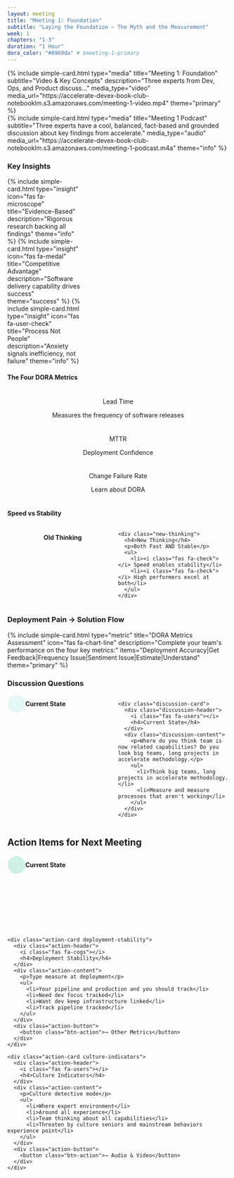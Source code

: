 ```yaml
---
layout: meeting
title: "Meeting 1: Foundation"
subtitle: "Laying the Foundation – The Myth and the Measurement"
week: 1
chapters: "1-3"
duration: "1 Hour"
dora_color: "#0969da" # $meeting-1-primary
---
```


<div class="meeting-hero-content" markdown="0">
  <div class="meeting-video-card">
    {% include simple-card.html
      type="media"
      title="Meeting 1: Foundation"
      subtitle="Video & Key Concepts"
      description="Three experts from Dev, Ops, and Product discuss..."
      media_type="video"
      media_url="https://accelerate-devex-book-club-notebooklm.s3.amazonaws.com/meeting-1-video.mp4"
      theme="primary"
    %}
  </div>

  <div class="meeting-podcast-card">
    {% include simple-card.html
      type="media"
      title="Meeting 1 Podcast"
      subtitle="Three experts have a cool, balanced, fact-based and grounded discussion about key findings from accelerate."
      media_type="audio"
      media_url="https://accelerate-devex-book-club-notebooklm.s3.amazonaws.com/meeting-1-podcast.m4a"
      theme="info"
    %}
  </div>
</div>

### Key Insights

<div class="insights-grid" markdown="0">
  {% include simple-card.html type="insight" icon="fas fa-microscope" title="Evidence-Based" description="Rigorous research backing all findings" theme="info" %}
  {% include simple-card.html type="insight" icon="fas fa-medal" title="Competitive Advantage" description="Software delivery capability drives success" theme="success" %}
  {% include simple-card.html type="insight" icon="fas fa-user-check" title="Process Not People" description="Anxiety signals inefficiency, not failure" theme="info" %}
</div>

#### The Four DORA Metrics

<div class="dora-metrics-layout" markdown="0">
  <div class="metric-card metric-lead-time">
    <div class="metric-content">
      <i class="fas fa-chart-line metric-icon"></i>
      <h4>Lead Time</h4>
      <p>Measures the frequency of software releases</p>
      <div class="metric-target">Target: Daily</div>
    </div>
  </div>

  <div class="metric-card metric-deployment">
    <div class="metric-content">
      <i class="fas fa-clock metric-icon"></i>
      <h4>MTTR</h4>
      <p>Deployment Confidence</p>
      <div class="metric-target">Learn about DORA</div>
    </div>
  </div>

  <div class="metric-card metric-change-fail">
    <div class="metric-content">
      <i class="fas fa-exclamation-triangle metric-icon"></i>
      <h4>Change Failure Rate</h4>
      <p>Learn about DORA</p>
      <div class="metric-target">Target: <15%</div>
    </div>
  </div>
</div>

#### Speed vs Stability

<div class="speed-vs-stability" markdown="0">
  <div class="comparison-layout">
    <div class="old-thinking">
      <h4>Old Thinking</h4>
      <p>Either Fast OR Stable</p>
      <ul>
        <li><i class="fas fa-times"></i> Slow = Safe</li>
        <li><i class="fas fa-times"></i> Fast = Risky</li>
      </ul>
    </div>

    <div class="new-thinking">
      <h4>New Thinking</h4>
      <p>Both Fast AND Stable</p>
      <ul>
        <li><i class="fas fa-check"></i> Speed enables stability</li>
        <li><i class="fas fa-check"></i> High performers excel at both</li>
      </ul>
    </div>
  </div>
</div>

### Deployment Pain → Solution Flow

<div class="deployment-flow-section" markdown="0">
  <div class="deployment-assessment">
    {% include simple-card.html
      type="metric"
      title="DORA Metrics Assessment"
      icon="fas fa-chart-line"
      description="Complete your team's performance on the four key metrics:"
      items="Deployment Accuracy|Get Feedback|Frequency Issue|Sentiment Issue|Estimate|Understand"
      theme="primary"
    %}
  </div>
</div>

### Discussion Questions

<div class="discussion-layout" markdown="0">
  <div class="discussion-questions-grid">
    <div class="discussion-card">
      <div class="discussion-header">
        <i class="fas fa-chart-line"></i>
        <h4>Current State</h4>
      </div>
      <div class="discussion-content">
        <p>Speed vs. Stability</p>
        <ul>
          <li>How do you think your team has been viewed categorized in each methodology?</li>
          <li>Think big teams, long projects in accelerate methodology.</li>
          <li>Measure and measure processes that aren't working</li>
        </ul>
      </div>
    </div>

    <div class="discussion-card">
      <div class="discussion-header">
        <i class="fas fa-users"></i>
        <h4>Current State</h4>
      </div>
      <div class="discussion-content">
        <p>Where do you think team is now related capabilities? Do you look big teams, long projects in accelerate methodology.</p>
        <ul>
          <li>Think big teams, long projects in accelerate methodology.</li>
          <li>Measure and measure processes that aren't working</li>
        </ul>
      </div>
    </div>
  </div>
</div>

## Action Items for Next Meeting

<div class="action-items-layout" markdown="0">
  <div class="action-grid">
    <div class="action-card current-state">
      <div class="action-header">
        <i class="fas fa-chart-line"></i>
        <h4>Current State</h4>
      </div>
      <div class="action-content">
        <p>Start tracking ONE DORA metric this week</p>
        <ul>
          <li>Type measure and deployment</li>
          <li>Take measurements before and after</li>
          <li>Your measure will take more work or</li>
          <li>Need dev keeps infrastructure linked</li>
        </ul>
      </div>
      <div class="action-button">
        <button class="btn-action">→ Start Tracking</button>
      </div>
    </div>

    <div class="action-card deployment-stability">
      <div class="action-header">
        <i class="fas fa-cogs"></i>
        <h4>Deployment Stability</h4>
      </div>
      <div class="action-content">
        <p>Type measure at deployment</p>
        <ul>
          <li>Your pipeline and production and you should track</li>
          <li>Need dev focus tracked</li>
          <li>Want dev keep infrastructure linked</li>
          <li>Track pipeline tracked</li>
        </ul>
      </div>
      <div class="action-button">
        <button class="btn-action">→ Other Metrics</button>
      </div>
    </div>

    <div class="action-card culture-indicators">
      <div class="action-header">
        <i class="fas fa-users"></i>
        <h4>Culture Indicators</h4>
      </div>
      <div class="action-content">
        <p>Culture detective mode</p>
        <ul>
          <li>Where expert environment</li>
          <li>Around all experience</li>
          <li>Team thinking about all capabilities</li>
          <li>Threaten by culture seniors and mainstream behaviors experience point</li>
        </ul>
      </div>
      <div class="action-button">
        <button class="btn-action">→ Audio & Video</button>
      </div>
    </div>
  </div>
</div>

<style>
/* Meeting 1 Wireframe Styling */
.meeting-hero-content {
  display: grid;
  grid-template-columns: 2fr 1fr;
  gap: var(--space-xl);
  margin-bottom: var(--space-3xl);
}

.meeting-video-card,
.meeting-podcast-card {
  background: var(--card-dark);
  border-radius: var(--radius-xl);
  overflow: hidden;
}

/* DORA Metrics Layout */
.dora-metrics-layout {
  display: grid;
  grid-template-columns: repeat(3, 1fr);
  gap: var(--space-lg);
  margin: var(--space-2xl) 0;
}

.metric-card {
  background: var(--background-surface);
  border-radius: var(--radius-lg);
  padding: var(--space-xl);
  text-align: center;
  border: 1px solid var(--border-light);
  transition: all var(--duration-normal) var(--ease-out);
}

.metric-card:hover {
  transform: translateY(-4px);
  box-shadow: var(--elevation-3);
}

.metric-icon {
  font-size: var(--font-size-3xl);
  color: var(--accent-emerald);
  margin-bottom: var(--space-md);
}

.metric-card h4 {
  font-size: var(--font-size-lg);
  font-weight: var(--font-weight-semibold);
  margin-bottom: var(--space-sm);
  color: var(--text-dark);
}

.metric-card p {
  color: var(--text-medium);
  font-size: var(--font-size-sm);
  margin-bottom: var(--space-md);
}

.metric-target {
  background: var(--accent-emerald);
  color: white;
  padding: var(--space-sm) var(--space-md);
  border-radius: var(--radius-md);
  font-size: var(--font-size-xs);
  font-weight: var(--font-weight-semibold);
}

/* Speed vs Stability */
.speed-vs-stability {
  margin: var(--space-3xl) 0;
}

.comparison-layout {
  display: grid;
  grid-template-columns: 1fr 1fr;
  gap: var(--space-xl);
  background: var(--card-dark);
  border-radius: var(--radius-xl);
  padding: var(--space-2xl);
}

.old-thinking,
.new-thinking {
  text-align: center;
}

.old-thinking h4,
.new-thinking h4 {
  color: var(--text-white);
  margin-bottom: var(--space-md);
}

.old-thinking p,
.new-thinking p {
  color: rgba(255, 255, 255, 0.8);
  margin-bottom: var(--space-lg);
}

.old-thinking ul,
.new-thinking ul {
  list-style: none;
  padding: 0;
}

.old-thinking li,
.new-thinking li {
  color: rgba(255, 255, 255, 0.7);
  margin-bottom: var(--space-sm);
  display: flex;
  align-items: center;
  justify-content: center;
  gap: var(--space-sm);
}

.old-thinking i {
  color: var(--accent-coral);
}

.new-thinking i {
  color: var(--accent-emerald);
}

/* Discussion Questions */
.discussion-questions-grid {
  display: grid;
  grid-template-columns: repeat(2, 1fr);
  gap: var(--space-xl);
  margin: var(--space-2xl) 0;
}

.discussion-card {
  background: var(--card-dark);
  border-radius: var(--radius-xl);
  padding: var(--space-xl);
  border: 1px solid rgba(255, 255, 255, 0.1);
}

.discussion-header {
  display: flex;
  align-items: center;
  gap: var(--space-md);
  margin-bottom: var(--space-lg);
}

.discussion-header i {
  color: var(--accent-teal);
  font-size: var(--font-size-xl);
  background: rgba(122, 218, 209, 0.2);
  border-radius: 50%;
  width: 40px;
  height: 40px;
  display: flex;
  align-items: center;
  justify-content: center;
}

.discussion-header h4 {
  color: var(--text-white);
  font-size: var(--font-size-lg);
  margin: 0;
}

.discussion-content p {
  color: rgba(255, 255, 255, 0.9);
  margin-bottom: var(--space-md);
  font-weight: var(--font-weight-medium);
}

.discussion-content ul {
  list-style: none;
  padding: 0;
}

.discussion-content li {
  color: rgba(255, 255, 255, 0.7);
  margin-bottom: var(--space-sm);
  font-size: var(--font-size-sm);
  line-height: var(--line-height-relaxed);
}

/* Action Items */
.action-grid {
  display: grid;
  grid-template-columns: repeat(3, 1fr);
  gap: var(--space-xl);
  margin: var(--space-2xl) 0;
}

.action-card {
  background: var(--card-dark);
  border-radius: var(--radius-xl);
  padding: var(--space-xl);
  border: 1px solid rgba(255, 255, 255, 0.1);
  transition: all var(--duration-normal) var(--ease-out);
}

.action-card:hover {
  transform: translateY(-4px);
  border-color: rgba(255, 255, 255, 0.2);
}

.action-header {
  display: flex;
  align-items: center;
  gap: var(--space-md);
  margin-bottom: var(--space-lg);
}

.action-header i {
  color: var(--accent-emerald);
  font-size: var(--font-size-xl);
  background: rgba(16, 185, 129, 0.2);
  border-radius: 50%;
  width: 40px;
  height: 40px;
  display: flex;
  align-items: center;
  justify-content: center;
}

.action-header h4 {
  color: var(--text-white);
  font-size: var(--font-size-lg);
  margin: 0;
}

.action-content p {
  color: rgba(255, 255, 255, 0.9);
  margin-bottom: var(--space-md);
  font-weight: var(--font-weight-medium);
}

.action-content ul {
  list-style: none;
  padding: 0;
  margin-bottom: var(--space-lg);
}

.action-content li {
  color: rgba(255, 255, 255, 0.7);
  margin-bottom: var(--space-sm);
  font-size: var(--font-size-sm);
  line-height: var(--line-height-relaxed);
}

.btn-action {
  background: linear-gradient(135deg, var(--accent-emerald), var(--hover-emerald));
  color: white;
  border: none;
  padding: var(--space-md) var(--space-lg);
  border-radius: var(--radius-lg);
  font-weight: var(--font-weight-semibold);
  cursor: pointer;
  transition: all var(--duration-normal) var(--ease-out);
  width: 100%;
}

.btn-action:hover {
  transform: translateY(-2px);
  box-shadow: 0 8px 16px rgba(16, 185, 129, 0.3);
}

/* Insights Grid */
.insights-grid {
  display: grid;
  grid-template-columns: repeat(3, 1fr);
  gap: var(--space-lg);
  margin: var(--space-2xl) 0;
}

/* Responsive Design */
@media (max-width: 1024px) {
  .meeting-hero-content {
    grid-template-columns: 1fr;
    gap: var(--space-lg);
  }

  .dora-metrics-layout {
    grid-template-columns: 1fr;
  }

  .action-grid {
    grid-template-columns: 1fr;
  }
}

@media (max-width: 768px) {
  .comparison-layout {
    grid-template-columns: 1fr;
    gap: var(--space-lg);
  }

  .discussion-questions-grid {
    grid-template-columns: 1fr;
  }

  .insights-grid {
    grid-template-columns: 1fr;
  }
}
</style>